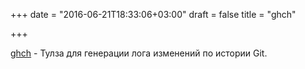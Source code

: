 +++
date = "2016-06-21T18:33:06+03:00"
draft = false
title = "ghch"

+++

<p><a href="https://github.com/songmu/ghch">ghch</a>&nbsp;- Тулза для генерации лога изменений по истории Git.</p>

